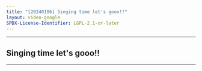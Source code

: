 ```yaml
---
title: "[20240106] Singing time let's gooo!!"
layout: video-google
SPDX-License-Identifier: LGPL-2.1-or-later
---
```


---

## Singing time let's gooo!!

<div class="container">
  <video-js id="my-video" class="vjs-fluid vjs-layout-medium" controls preload="auto" poster="/assets/images/20240106.jpg">
    <source src="https://drive.ayampenyet.eu.org/api/raw/?path=/%F0%9F%94%AE%20Unarchive%20Karaoke%20Moona/%5B20240106%5D%20%E3%80%90MoonUtau%E3%80%91Singing%20time%20let's%20gooo!!%20%E3%80%90UNARCHIVE%E3%80%91%20%5BMoona%20Hoshinova%20hololive-ID%5D%20(lnSswvKuMTE).mp4" type="video/mp4"/>
  </video-js>
</div>

---

